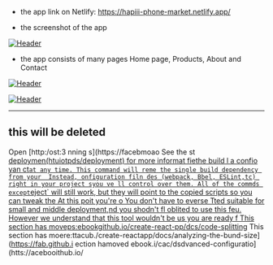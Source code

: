 
- the app link on Netlify: https://hapiii-phone-market.netlify.app/

-  the screenshot of the app

[![Header](https://res.cloudinary.com/hapiii/image/upload/v1668615299/react-apps/skkmusj7q4drfdzqfyqa.png)](https://some-url.dev/)


- the app consists of many pages Home page, Products, About and Contact


[![Header](https://res.cloudinary.com/hapiii/image/upload/v1668716003/react-apps/eot8rwmvg8foqxvqeflc.png)](https://some-url.dev/)


[![Header](https://res.cloudinary.com/hapiii/image/upload/v1668716003/react-apps/enqhe2bcx13nxvfjucuw.png)](https://some-url.dev/)


-------------------------------------------------------------------
this will be deleted
---------------------------------------------------------------------
Open [http:/ost:3
nning s](https://facebmoao
See the st [deploymen(htuiotpds/deployment) for more informat
fiethe build l a confio yan ct` at any time. This command will reme the single build dependency from your 
Instead, onfiguration filn des (webpack, Bbel, ESLint,tc) right in your project syou ve ll control over them. All of the commds except `eject` will still work, but they will point to the copied scripts so you can tweak the At this poit you're o
You don't have to everse  Tted suitable for small and middle deployment,nd you shodn't fl oblited to use this feu. However we understand that this tool wouldn't be us you are ready f
This section has moveps:ebookgithub.io/create-react-pp/dcs/code-splitting](https://facebook.ghub.io/create-react-p/dos/code-splitting)
This section has moere:ttacub./create-reactapp/docs/analyzing-the-bund-size](https://fab.github.i
ection hamoved ebook.i/cac/dsdvanced-configuratio](htts://acebooithub.io/
